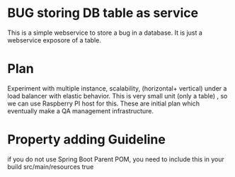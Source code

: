 # BUG storing DB table as service
This is a simple webservice to store a bug in a database. It is just a webservice exposore of a table. 

# Plan
Experiment with multiple instance, scalability, (horizontal+ vertical) under a load balancer with elastic behavior. 
 This is very small unit (only a table) , so we can use Raspberry PI host for this. 
 These are initial plan which eventually make a QA management infrastructure. 


# Property adding Guideline 
if you do not use Spring Boot Parent POM, you need to include this in your build 
<resources>
    <resource>
        <directory>src/main/resources</directory>
        <filtering>true</filtering>
    </resource>
</resources>